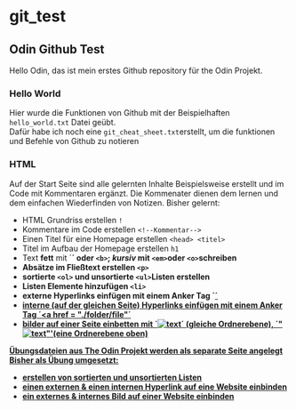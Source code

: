 # git_test
## Odin Github Test
Hello Odin,
das ist mein erstes Github repository für the Odin Projekt.

### Hello World
Hier wurde die Funktionen von Github mit der Beispielhaften `hello_world.txt` Datei geübt.  
Dafür habe ich noch eine `git_cheat_sheet.txt`erstellt, um die funktionen und Befehle von Github zu notieren

### HTML
Auf der Start Seite sind alle gelernten Inhalte Beispielsweise erstellt und im Code mit Kommentaren ergänzt. Die Kommenater dienen dem lernen und dem einfachen Wiederfinden von Notizen.
Bisher gelernt: 
- HTML Grundriss erstellen `!`
- Kommentare im Code erstellen `<!--Kommentar-->`
- Einen Titel für eine Homepage erstellen `<head> <titel>`
- Titel im Aufbau der Homepage erstellen `h1`
- Text **fett** mit ´<strong>´ oder `<b>`; *kursiv* mit `<em>`oder `<o>`schreiben
- Absätze im Fließtext erstellen `<p>`
- sortierte `<ol>` und unsortierte `<ul>`Listen erstellen
- Listen Elemente hinzufügen `<li>`
- externe Hyperlinks einfügen mit einem Anker Tag ´<a href="protocoll://domain/path">´
- interne (auf der gleichen Seite) Hyperlinks einfügen mit einem Anker Tag ´<a href = "./folder/file"´
- bilder auf einer Seite einbetten mit ´<img src ="./folder/file" alt="text">´ (gleiche Ordnerebene), ´"<img src ="../folder/file" alt="text">"'(eine Ordnerebene oben)

Übungsdateien aus The Odin Projekt werden als separate Seite angelegt 
Bisher als Übung umgesetzt:
- erstellen von sortierten und unsortierten Listen
- einen externen & einen internen Hyperlink auf eine Website einbinden
- ein externes & internes Bild auf einer Website einbinden



